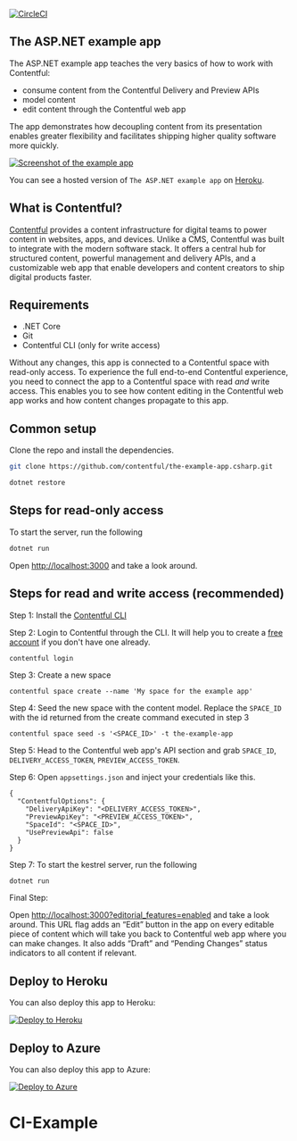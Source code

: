 [![CircleCI](https://img.shields.io/circleci/project/github/contentful/the-example-app.csharp.svg)](https://circleci.com/gh/contentful/the-example-app.csharp)

## The ASP.NET example app

The ASP.NET example app teaches the very basics of how to work with Contentful:

- consume content from the Contentful Delivery and Preview APIs
- model content
- edit content through the Contentful web app

The app demonstrates how decoupling content from its presentation enables greater flexibility and facilitates shipping higher quality software more quickly.

<a href="https://the-example-app-csharp.herokuapp.com/" target="_blank"><img src="https://images.contentful.com/88dyiqcr7go8/50rjTJcWm4wAuW8AQwIQeI/37a924b510db89d228b4214f8508829c/the-example-app-csharp.herokuapp.com.png" alt="Screenshot of the example app"/></a>

You can see a hosted version of `The ASP.NET example app` on <a href="https://the-example-app-csharp.herokuapp.com/" target="_blank">Heroku</a>.

## What is Contentful?
[Contentful](https://www.contentful.com) provides a content infrastructure for digital teams to power content in websites, apps, and devices. Unlike a CMS, Contentful was built to integrate with the modern software stack. It offers a central hub for structured content, powerful management and delivery APIs, and a customizable web app that enable developers and content creators to ship digital products faster.

## Requirements

* .NET Core
* Git
* Contentful CLI (only for write access)

Without any changes, this app is connected to a Contentful space with read-only access. To experience the full end-to-end Contentful experience, you need to connect the app to a Contentful space with read _and_ write access. This enables you to see how content editing in the Contentful web app works and how content changes propagate to this app.

## Common setup

Clone the repo and install the dependencies.

```bash
git clone https://github.com/contentful/the-example-app.csharp.git
```

```bash
dotnet restore
```

## Steps for read-only access

To start the server, run the following

```bash
dotnet run
```

Open [http://localhost:3000](http://localhost:3000) and take a look around. 


## Steps for read and write access (recommended)

Step 1: Install the [Contentful CLI](https://www.npmjs.com/package/contentful-cli)

Step 2: Login to Contentful through the CLI. It will help you to create a [free account](https://www.contentful.com/sign-up/) if you don't have one already.
```
contentful login
```
Step 3: Create a new space
```
contentful space create --name 'My space for the example app'
```
Step 4: Seed the new space with the content model. Replace the `SPACE_ID` with the id returned from the create command executed in step 3
```
contentful space seed -s '<SPACE_ID>' -t the-example-app
```
Step 5: Head to the Contentful web app's API section and grab `SPACE_ID`, `DELIVERY_ACCESS_TOKEN`, `PREVIEW_ACCESS_TOKEN`. 

Step 6: Open `appsettings.json` and inject your credentials like this.

```
{
  "ContentfulOptions": {
    "DeliveryApiKey": "<DELIVERY_ACCESS_TOKEN>",
    "PreviewApiKey": "<PREVIEW_ACCESS_TOKEN>",
    "SpaceId": "<SPACE_ID>",
    "UsePreviewApi": false
  }
}
```

Step 7: To start the kestrel server, run the following
```bash
dotnet run
```
Final Step:

Open [http://localhost:3000?editorial_features=enabled](http://localhost:3000?editorial_features=enabled) and take a look around. This URL flag adds an “Edit” button in the app on every editable piece of content which will take you back to Contentful web app where you can make changes. It also adds “Draft” and “Pending Changes” status indicators to all content if relevant.

## Deploy to Heroku
You can also deploy this app to Heroku:

[![Deploy to Heroku](https://www.herokucdn.com/deploy/button.svg)](https://heroku.com/deploy)

## Deploy to Azure
You can also deploy this app to Azure:

[![Deploy to Azure](http://azuredeploy.net/deploybutton.png)](https://azuredeploy.net/)

# CI-Example
